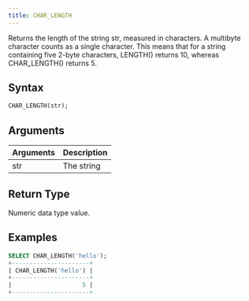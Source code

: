 ```yaml
---
title: CHAR_LENGTH
---
```


Returns the length of the string str, measured in characters.
A multibyte character counts as a single character.
This means that for a string containing five 2-byte characters, LENGTH() returns 10, whereas CHAR_LENGTH() returns 5.

## Syntax

```sql
CHAR_LENGTH(str);
```

## Arguments

| Arguments   | Description |
| ----------- | ----------- |
| str | The string  |

## Return Type

Numeric data type value.

## Examples

```sql
SELECT CHAR_LENGTH('hello');
+----------------------+
| CHAR_LENGTH('hello') |
+----------------------+
|                    5 |
+----------------------+
```
